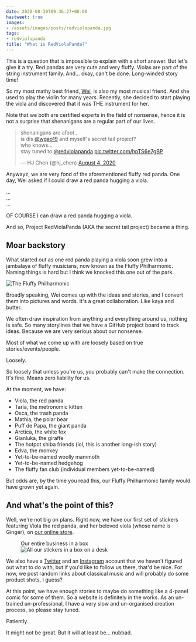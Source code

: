```yaml
---
date: 2020-08-30T09:36:27+08:00
hastweet: true
images:
- /assets/images/posts/redviolapanda.jpg
tags:
- redviolapanda
title: "What is RedViolaPanda?"
---
```

This is a question that is impossible to explain with a short answer. But let's give it a try. Red pandas are very cute and very fluffy. Violas are part of the string instrument family. And… okay, can't be done. Long-winded story time!

So my most mathy best friend, [Wei](https://twitter.com/wgao19), is also my most musical friend. And she used to play the violin for many years. Recently, she decided to start playing the viola and discovered that it was THE instrument for her.

Note that we both are certified experts in the field of nonsense, hence it is not a surprise that shenanigans are a regular part of our lives.

<blockquote class="twitter-tweet"><p lang="en" dir="ltr">shenanigans are afoot...<br>is dis <a href="https://twitter.com/wgao19?ref_src=twsrc%5Etfw">@wgao19</a> and myself&#39;s secret tail project?<br>who knows...<br>stay tuned to <a href="https://twitter.com/redviolapanda?ref_src=twsrc%5Etfw">@redviolapanda</a> <a href="https://t.co/hpTS6e7gBP">pic.twitter.com/hpTS6e7gBP</a></p>&mdash; HJ Chen (@hj_chen) <a href="https://twitter.com/hj_chen/status/1290657014193020932?ref_src=twsrc%5Etfw">August 4, 2020</a></blockquote>

Anywayz, we are very fond of the aforementioned fluffy red panda. One day, Wei asked if I could draw a red panda hugging a viola. 

…  
…  
…  

OF COURSE I can draw a red panda hugging a viola.

And so, Project RedViolaPanda (AKA the secret tail project) became a thing.

## Moar backstory

What started out as one red panda playing a viola soon grew into a jambalaya of fluffy musicians, now known as the Fluffy Philharmonic. Naming things is hard but I think we knocked this one out of the park.

<img src="/assets/images/posts/redviolapanda/fluffy-phil.png" srcset="/assets/images/posts/redviolapanda/fluffy-phil@2x.png 2x" alt="The Fluffy Philharmonic">

Broadly speaking, Wei comes up with the ideas and stories, and I convert them into pictures and words. It's a great collaboration. Like kaya and butter.

We often draw inspiration from anything and everything around us, nothing is safe. So many storylines that we have a GitHub project board to track ideas. Because we are very serious about our nonsense.

Most of what we come up with are loosely based on true stories/events/people. 

Loosely.

So loosely that unless you're us, you probably can't make the connection. It's fine. Means zero liability for us.

<p class="no-margin">At the moment, we have:</p>
<ul>
    <li class="no-margin">Viola, the red panda</li>
    <li class="no-margin">Taria, the metronomic kitten</li>
    <li class="no-margin">Osca, the trash panda</li>
    <li class="no-margin">Mathia, the polar bear</li>
    <li class="no-margin">Puff de Papa, the giant panda</li>
    <li class="no-margin">Arctica, the white fox</li>
    <li class="no-margin">Gianluka, the giraffe</li>
    <li class="no-margin">The hotpot shiba friends (lol, this is another long-ish story)</li>
    <li class="no-margin">Edva, the monkey</li>
    <li class="no-margin">Yet-to-be-named woolly mammoth</li>
    <li class="no-margin">Yet-to-be-named hedgehog</li>
    <li>The fluffy fan club (individual members yet-to-be-named)</li>
</ul>

But odds are, by the time you read this, our Fluffy Philharmonic family would have grown yet again.

## And what's the point of this?

Well, we're not big on plans. Right now, we have our first set of stickers featuring Viola the red panda, and her beloved viola (whose name is Ginger), on [our online store](https://redviolapanda.com).

<figure>
    <figcaption>Our entire business in a box</figcaption>
    <img srcset="/assets/images/posts/redviolapanda/biz-480.jpg 480w, /assets/images/posts/redviolapanda/biz-640.jpg 640w, /assets/images/posts/redviolapanda/biz-960.jpg 960w, /assets/images/posts/redviolapanda/biz-1280.jpg 1280w" sizes="(max-width: 400px) 100vw, (max-width: 960px) 75vw, 640px" src="/assets/images/posts/redviolapanda/biz-640.jpg" alt="All our stickers in a box on a desk">
</figure>

We also have a [Twitter](https://twitter.com/redviolapanda) and an [Instagram](https://www.instagram.com/redviolapanda/) account that we haven't figured out what to do with, but if you'd like to follow us there, that'd be nice. For now, we post random links about classical music and will probably do some product shots, I guess?

At this point, we have enough stories to maybe do something like a 4-panel comic for some of them. So a website is definitely in the works. As an un-trained un-professional, I have a very slow and un-organised creation process, so please stay tuned.

Patiently.

It might not be great. But it will at least be… nubbad.
